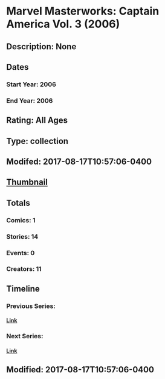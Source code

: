 # Marvel Masterworks: Captain America Vol. 3 (2006)
## Description: None
## Dates
### Start Year: 2006
### End Year: 2006
## Rating: All Ages
## Type: collection
## Modifed: 2017-08-17T10:57:06-0400
## [Thumbnail](http://i.annihil.us/u/prod/marvel/i/mg/c/70/4bc5d8b577bb3.jpg)
## Totals
### Comics: 1
### Stories: 14
### Events: 0
### Creators: 11
## Timeline
### Previous Series: 
#### [Link]()
### Next Series: 
#### [Link]()
## Modified: 2017-08-17T10:57:06-0400